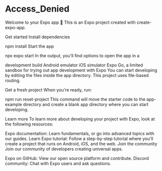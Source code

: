 # Access_Denied

Welcome to your Expo app 👋
This is an Expo project created with create-expo-app.

Get started
Install dependencies

npm install
Start the app

npx expo start
In the output, you'll find options to open the app in a

development build
Android emulator
iOS simulator
Expo Go, a limited sandbox for trying out app development with Expo
You can start developing by editing the files inside the app directory. This project uses file-based routing.

Get a fresh project
When you're ready, run:

npm run reset-project
This command will move the starter code to the app-example directory and create a blank app directory where you can start developing.

Learn more
To learn more about developing your project with Expo, look at the following resources:

Expo documentation: Learn fundamentals, or go into advanced topics with our guides.
Learn Expo tutorial: Follow a step-by-step tutorial where you'll create a project that runs on Android, iOS, and the web.
Join the community
Join our community of developers creating universal apps.

Expo on GitHub: View our open source platform and contribute.
Discord community: Chat with Expo users and ask questions.
